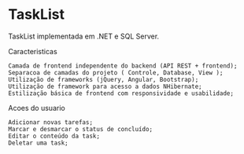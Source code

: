 # TaskList

TaskList implementada em .NET e SQL Server.

Caracteristicas

    Camada de frontend independente do backend (API REST + frontend);
    Separacoa de camadas do projeto ( Controle, Database, View );
    Utilização de frameworks (jQuery, Angular, Bootstrap);
    Utilização de framework para acesso a dados NHibernate;
    Estilização básica de frontend com responsividade e usabilidade;

Acoes do usuario

    Adicionar novas tarefas;
    Marcar e desmarcar o status de concluído;
    Editar o conteúdo da task;
    Deletar uma task;

